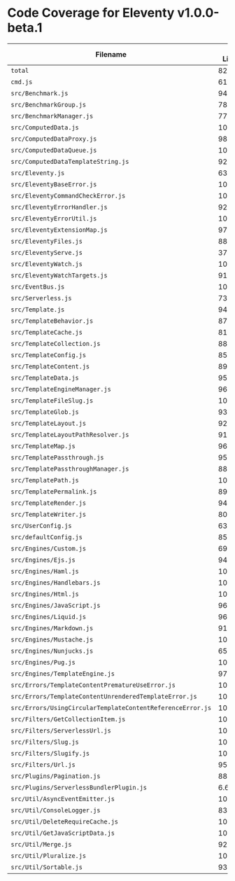 # Code Coverage for Eleventy v1.0.0-beta.1

| Filename                                                   | % Lines | % Statements | % Functions | % Branches |
| ---------------------------------------------------------- | ------- | ------------ | ----------- | ---------- |
| `total`                                                    | 82.89%  | 82.9%        | 83.43%      | 74.78%     |
| `cmd.js`                                                   | 61.81%  | 61.81%       | 9.09%       | 58.33%     |
| `src/Benchmark.js`                                         | 94.44%  | 94.44%       | 100%        | 83.33%     |
| `src/BenchmarkGroup.js`                                    | 78.72%  | 78.72%       | 66.66%      | 63.15%     |
| `src/BenchmarkManager.js`                                  | 77.77%  | 77.77%       | 75%         | 75%        |
| `src/ComputedData.js`                                      | 100%    | 100%         | 100%        | 96.55%     |
| `src/ComputedDataProxy.js`                                 | 98.03%  | 98.03%       | 100%        | 90.62%     |
| `src/ComputedDataQueue.js`                                 | 100%    | 100%         | 100%        | 72.72%     |
| `src/ComputedDataTemplateString.js`                        | 92.3%   | 92.3%        | 100%        | 71.42%     |
| `src/Eleventy.js`                                          | 63.54%  | 63.34%       | 67.34%      | 63.71%     |
| `src/EleventyBaseError.js`                                 | 100%    | 100%         | 100%        | 100%       |
| `src/EleventyCommandCheckError.js`                         | 100%    | 100%         | 100%        | 100%       |
| `src/EleventyErrorHandler.js`                              | 92.3%   | 92.3%        | 100%        | 67.56%     |
| `src/EleventyErrorUtil.js`                                 | 100%    | 100%         | 100%        | 100%       |
| `src/EleventyExtensionMap.js`                              | 97.56%  | 97.56%       | 96%         | 89.74%     |
| `src/EleventyFiles.js`                                     | 88.82%  | 88.42%       | 86.66%      | 73.13%     |
| `src/EleventyServe.js`                                     | 37.14%  | 37.14%       | 56.25%      | 25%        |
| `src/EleventyWatch.js`                                     | 100%    | 100%         | 100%        | 90.47%     |
| `src/EleventyWatchTargets.js`                              | 91.83%  | 91.83%       | 85.71%      | 93.33%     |
| `src/EventBus.js`                                          | 100%    | 100%         | 100%        | 100%       |
| `src/Serverless.js`                                        | 73.11%  | 73.11%       | 81.81%      | 61.11%     |
| `src/Template.js`                                          | 94.47%  | 94.5%        | 98.57%      | 86.06%     |
| `src/TemplateBehavior.js`                                  | 87.5%   | 87.5%        | 100%        | 85.71%     |
| `src/TemplateCache.js`                                     | 81.81%  | 81.81%       | 85.71%      | 50%        |
| `src/TemplateCollection.js`                                | 88.09%  | 88.63%       | 93.33%      | 68.75%     |
| `src/TemplateConfig.js`                                    | 85.54%  | 85.54%       | 64.28%      | 85.36%     |
| `src/TemplateContent.js`                                   | 89.93%  | 89.93%       | 100%        | 73.97%     |
| `src/TemplateData.js`                                      | 95.45%  | 95.5%        | 98%         | 84.76%     |
| `src/TemplateEngineManager.js`                             | 96.15%  | 96.15%       | 85.71%      | 97.05%     |
| `src/TemplateFileSlug.js`                                  | 100%    | 100%         | 100%        | 100%       |
| `src/TemplateGlob.js`                                      | 93.33%  | 93.33%       | 100%        | 87.5%      |
| `src/TemplateLayout.js`                                    | 92.3%   | 92.4%        | 100%        | 85%        |
| `src/TemplateLayoutPathResolver.js`                        | 91.66%  | 91.66%       | 100%        | 81.81%     |
| `src/TemplateMap.js`                                       | 96.75%  | 96.75%       | 94.59%      | 86%        |
| `src/TemplatePassthrough.js`                               | 95%     | 95%          | 92.85%      | 85.71%     |
| `src/TemplatePassthroughManager.js`                        | 88.88%  | 88.88%       | 100%        | 75%        |
| `src/TemplatePath.js`                                      | 100%    | 100%         | 96.29%      | 100%       |
| `src/TemplatePermalink.js`                                 | 89.74%  | 89.74%       | 90%         | 89.85%     |
| `src/TemplateRender.js`                                    | 94.5%   | 94.5%        | 100%        | 89.83%     |
| `src/TemplateWriter.js`                                    | 80.82%  | 80.82%       | 71.79%      | 52.77%     |
| `src/UserConfig.js`                                        | 63.26%  | 63.26%       | 53.84%      | 44.44%     |
| `src/defaultConfig.js`                                     | 85.71%  | 85.71%       | 40%         | 100%       |
| `src/Engines/Custom.js`                                    | 69.04%  | 69.04%       | 66.66%      | 57.69%     |
| `src/Engines/Ejs.js`                                       | 94.73%  | 94.73%       | 85.71%      | 88.88%     |
| `src/Engines/Haml.js`                                      | 100%    | 100%         | 100%        | 100%       |
| `src/Engines/Handlebars.js`                                | 100%    | 100%         | 100%        | 83.33%     |
| `src/Engines/Html.js`                                      | 100%    | 100%         | 100%        | 100%       |
| `src/Engines/JavaScript.js`                                | 96.55%  | 96.61%       | 100%        | 83.33%     |
| `src/Engines/Liquid.js`                                    | 96.47%  | 96.51%       | 96.66%      | 82.6%      |
| `src/Engines/Markdown.js`                                  | 91.42%  | 91.42%       | 88.88%      | 81.25%     |
| `src/Engines/Mustache.js`                                  | 100%    | 100%         | 100%        | 100%       |
| `src/Engines/Nunjucks.js`                                  | 65.67%  | 65.67%       | 72.34%      | 65.9%      |
| `src/Engines/Pug.js`                                       | 100%    | 100%         | 100%        | 81.81%     |
| `src/Engines/TemplateEngine.js`                            | 97.05%  | 97.14%       | 95.65%      | 92.85%     |
| `src/Errors/TemplateContentPrematureUseError.js`           | 100%    | 100%         | 100%        | 100%       |
| `src/Errors/TemplateContentUnrenderedTemplateError.js`     | 100%    | 100%         | 100%        | 100%       |
| `src/Errors/UsingCircularTemplateContentReferenceError.js` | 100%    | 100%         | 100%        | 100%       |
| `src/Filters/GetCollectionItem.js`                         | 100%    | 100%         | 100%        | 92.85%     |
| `src/Filters/ServerlessUrl.js`                             | 100%    | 100%         | 100%        | 75%        |
| `src/Filters/Slug.js`                                      | 100%    | 100%         | 100%        | 100%       |
| `src/Filters/Slugify.js`                                   | 100%    | 100%         | 100%        | 100%       |
| `src/Filters/Url.js`                                       | 95%     | 95%          | 100%        | 95.23%     |
| `src/Plugins/Pagination.js`                                | 88.97%  | 89.28%       | 91.3%       | 77.77%     |
| `src/Plugins/ServerlessBundlerPlugin.js`                   | 6.62%   | 6.55%        | 0%          | 0%         |
| `src/Util/AsyncEventEmitter.js`                            | 100%    | 100%         | 100%        | 100%       |
| `src/Util/ConsoleLogger.js`                                | 83.87%  | 83.87%       | 76.92%      | 85.71%     |
| `src/Util/DeleteRequireCache.js`                           | 100%    | 100%         | 100%        | 100%       |
| `src/Util/GetJavaScriptData.js`                            | 100%    | 100%         | 100%        | 100%       |
| `src/Util/Merge.js`                                        | 92.85%  | 92.85%       | 100%        | 87.5%      |
| `src/Util/Pluralize.js`                                    | 100%    | 100%         | 100%        | 100%       |
| `src/Util/Sortable.js`                                     | 93.75%  | 93.75%       | 90%         | 90%        |
